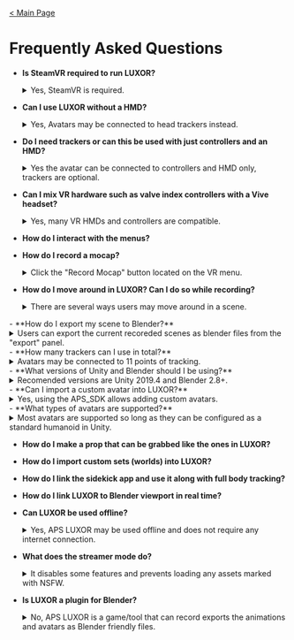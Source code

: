 [< Main Page](index.md)

# Frequently Asked Questions

- **Is SteamVR required to run LUXOR?**
  <details><summary>Yes, SteamVR is required.</summary>
	🍎 SteamVR is needed for tracker support and for interaction with props and scenes. *However many non-SteamVR HMDs and controllers are supported and can be used with SteamVR (Oculus, WMR, Kinect)*.
	  
	*it is possible to use some basic features on a PC with only a Oculus Quest 2 HMD and no SteamVR.*
  
   </details>

- **Can I use LUXOR without a HMD?**
  <details><summary>Yes, Avatars may be connected to head trackers instead.</summary>
	🍎 It is possible to connect the avatar to a head tracker without the need for an HMD. This can be acomplished by configuring a tracker to function as a head tracker in the Tracer Setup menu:
	<p align="center">
		<img width="15%" height="15%" src="/img/tracker setup.png"/>
	</p>
   </details>
- **Do I need trackers or can this be used with just controllers and an HMD?**
  <details><summary>Yes the avatar can be connected to controllers and HMD only, trackers are optional.</summary>
	🍎 There is basic locomotion for animating the avatar's lower body if no feet or hip trackers are preset or the avatar may be locked for standing or sitting in place. 
   </details>
- **Can I mix VR hardware such as valve index controllers with a Vive headset?**
  <details><summary>Yes, many VR HMDs and controllers are compatible.</summary>
	🍎 Users may mix controllers such as Knuckles, Vive wands, Oculus touch and WMR (using SteamVR).
   </details>
   
- **How do I interact with the menus?**

- **How do I record a mocap?**
  <details><summary>Click the "Record Mocap" button located on the VR menu.</summary>
	🍎 Click the "Record Mocap" located on the VR menu to start recording (alternatively you could use the spacebar hotkey)
   </details>

- **How do I move around in LUXOR? Can I do so while recording?**
  <details><summary>There are several ways users may move around in a scene.</summary>
	🍎 Some controls are located in the main menu for moving, rotating or scaling the avatar:
	<p align="center">
		<img width="15%" height="15%" src="/img/slew controls.png">
	</p>
	<p align="center">
	This panel is hidden during recording.
	</p>

	- Superhero fly mode may be enabled during recording, and when used in combination with raycast floor the avatar will remain attached to any floor but can be moved in the direction the user is pointing.
	<p align="center">
		<img width="15%" height="15%" src="/img/slew fly.png">
	</p>

	- The Sidekick app also has simplified controls for positioning the avatar in the scene remotely:
	<p align="center">
	 <img width="15%" height="15%" src="/img/sidekick slew controls.png">
	</p>
   </details>
<div id="How-do-I-export-to-Blender"> </div>
- **How do I export my scene to Blender?**
  <details><summary>Users can export the current recoreded scenes as blender files from the "export" panel.</summary>
	🍎 To export the current mocap and scene to Blender locate the *export* panel and enter a folder name where the files will be written and then pressing *export*:
	<p align="center">
	 <img width="15%" height="15%" src="/img/panel ui export.png">
	</p>

	- The menu in VR also provids an *export* panel and can be used to export the current scene to Blener files:
	<p align="center">
		<img width="15%" height="15%" src="/img/panel vr export.png">
	</p>
   </details>  
- **How many trackers can I use in total?**
  <details><summary>Avatars may be connected to 11 points of tracking.</summary>
	🍎 Avatars may be connected to 11 points of tracking (hands, arms, elbows, feet, knees, hip, chest, head). 
	<p align="center">
		<img width="15%" height="15%" src="/img/mocap_suit.jpg">
	</p>
	
	And two auxilary trackers may be used for props and VR cameras.
   </details>
- **What versions of Unity and Blender should I be using?**
  <details><summary>Recomended versions are Unity 2019.4 and Blender 2.8+.</summary>
	🍎 It's recomended to use Unity 2019.4 with the APS_SDK however other versions are compatible and the APS_SDK can be used with Unity 2018.4.20f1 (for backwards compatibility with vrchat). *The APS_SDK is not compatible with Unity 2020!*
	- Using Blender 2.8 is recomended, however 2.79 is mostly supported.
   </details>
- **Can I import a custom avatar into LUXOR?**
  <details><summary>Yes, using the APS_SDK allows adding custom avatars.</summary>
	The APS_SDK allows adding avatars to LUXOR using modles from either .fbx or .blend files: 
	<p align="center">
		<img width="15%" height="15%" src="http://i3.ytimg.com/vi/oEwkhIr4ffw/hqdefault.jpg">
	</p>
	
   </details>
- **What types of avatars are supported?**
  <details><summary>Most avatars are supported so long as they can be configured as a standard humanoid in Unity.</summary>
	🍎 Using the APS_SDK almost any humanoid avatar can be added so long as the avatar can be configured as a standard humanoid in Unity.
   </details>
   
- **How do I make a prop that can be grabbed like the ones in LUXOR?**

- **How do I import custom sets (worlds) into LUXOR?**

- **How do I link the sidekick app and use it along with full body tracking?**

- **How do I link LUXOR to Blender viewport in real time?**

- **Can LUXOR be used offline?**
  <details><summary>Yes, APS LUXOR may be used offline and does not require any internet connection.</summary>
	🍎 LUXOR is an early access beta and currently does not require any connection to the internet.
   </details>
- **What does the streamer mode do?**
  <details><summary>It disables some features and prevents loading any assets marked with NSFW.</summary>
	🍎 This feature is still under active development but currently streamer mode is enabled by default. By checking will disable some features that might be considered unsafe for livestreaming and prevents loading any assets marked with NSFW option when they were created in the APS_SDK.</details>

- **Is LUXOR a plugin for Blender?**
  <details><summary>No, APS LUXOR is a game/tool that can record exports the animations and avatars as Blender friendly files.</summary>
	🍎 It's not exactly a plugin, it's a game/tool that can record mocap using VR hardware and then exports the animations and avatars as Blender friendly files into their own 'project folder'. But there is a SceneLoader.blend that is used to import those files and automatically set up the blender scene so as to have things ready to render in minutes.
</details>


